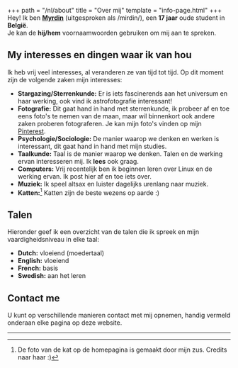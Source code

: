 +++
path = "/nl/about"
title = "Over mij"
template = "info-page.html"
+++
Hey! Ik ben **[Myrdin](/nl/about/)** (uitgesproken als /mirdin/), een **17 jaar** oude student in **België**.  
Je kan de **hij/hem** voornaamwoorden gebruiken om mij aan te spreken.

## My interesses en dingen waar ik van hou
Ik heb vrij veel interesses, al veranderen ze van tijd tot tijd.
Op dit moment zijn de volgende zaken mijn interesses:
- **Stargazing/Sterrenkunde:** Er is iets fascinerends aan het universum en haar werking, ook vind ik astrofotografie interessant!
- **Fotografie:** Dit gaat hand in hand met sterrenkunde, ik probeer af en toe eens foto's te nemen van de maan, maar wil binnenkort ook andere zaken proberen fotograferen. Je kan mijn foto's vinden op mijn [Pinterest](https://pinterest.com/Myrdincx/_created).
- **Psychologie/Sociologie:** De manier waarop we denken en werken is interessant, dit gaat hand in hand met mijn studies.
- **Taalkunde:** Taal is de manier waarop we denken. Talen en de werking ervan interesseren mij. Ik **lees** ook graag.
- **Computers:** Vrij recentelijk ben ik beginnen leren over Linux en de werking ervan. Ik post hier af en toe iets over. 
- **Muziek:** Ik speel altsax en luister dagelijks urenlang naar muziek.
- **Katten:**[^1] Katten zijn de beste wezens op aarde :)
  
## Talen
Hieronder geef ik een overzicht van de talen die ik spreek en mijn vaardigheidsniveau in elke taal:
- **Dutch:** vloeiend (moedertaal)
- **English:** vloeiend
- **French:** basis
- **Swedish:** aan het leren

## Contact me
U kunt op verschillende manieren contact met mij opnemen, handig vermeld onderaan elke pagina op deze website.
___
[^1]: De foto van de kat op de homepagina is gemaakt door mijn zus. Credits naar haar :)












